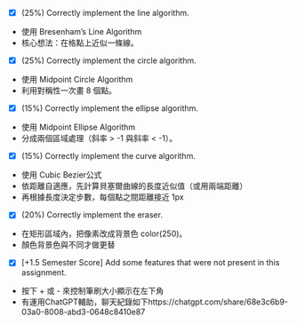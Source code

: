 - [x] (25%) Correctly implement the line algorithm.
- 使用 Bresenham’s Line Algorithm
- 核心想法：在格點上近似一條線。
- [x] (25%) Correctly implement the circle algorithm.
- 使用 Midpoint Circle Algorithm
- 利用對稱性一次畫 8 個點。
- [x] (15%) Correctly implement the ellipse algorithm.
- 使用 Midpoint Ellipse Algorithm
- 分成兩個區域處理（斜率 > -1 與斜率 < -1）。
- [x] (15%) Correctly implement the curve algorithm.
- 使用 Cubic Bezier公式
- 依距離自適應，先計算貝塞爾曲線的長度近似值（或用兩端距離）
- 再根據長度決定步數，每個點之間距離接近 1px
- [x] (20%) Correctly implement the eraser.
- 在矩形區域內，把像素改成背景色 color(250)。
- 顏色背景色與不同才做更替
- [x] [+1.5 Semester Score] Add some features that were not present in this assignment.
- 按下 + 或 - 來控制筆刷大小顯示在左下角
- 有運用ChatGPT輔助，聊天紀錄如下https://chatgpt.com/share/68e3c6b9-03a0-8008-abd3-0648c8410e87
